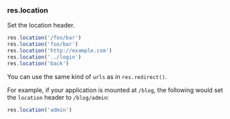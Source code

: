 <h3 id='res.location'>res.location</h3>

Set the location header.

```js
res.location('/foo/bar')
res.location('foo/bar')
res.location('http://example.com')
res.location('../login')
res.location('back')
```

You can use the same kind of `urls` as in `res.redirect()`.

For example, if your application is mounted at `/blog`,
the following would set the `location` header to
`/blog/admin`:

```js
res.location('admin')
```
